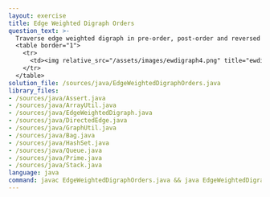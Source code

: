 ```yaml
---
layout: exercise
title: Edge Weighted Digraph Orders
question_text: >-
  Traverse edge weighted digraph in pre-order, post-order and reversed post-order
  <table border="1">
    <tr>
      <td><img relative_src="/assets/images/ewdigraph4.png" title="ewdigraph4"></td>
    </tr>
  </table>
solution_file: /sources/java/EdgeWeightedDigraphOrders.java
library_files:
- /sources/java/Assert.java
- /sources/java/ArrayUtil.java
- /sources/java/EdgeWeightedDigraph.java
- /sources/java/DirectedEdge.java
- /sources/java/GraphUtil.java
- /sources/java/Bag.java
- /sources/java/HashSet.java
- /sources/java/Queue.java
- /sources/java/Prime.java
- /sources/java/Stack.java
language: java
command: javac EdgeWeightedDigraphOrders.java && java EdgeWeightedDigraphOrders
---
```

